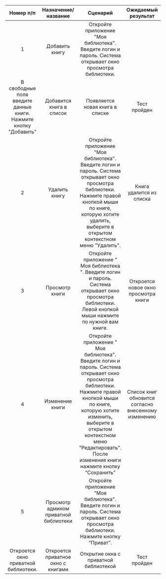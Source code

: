 | Номер п/п | Назначение/название | Сценарий | Ожидаемый результат | Фактический результат | Оценка | 
| :------: | :------: | :------: | :------: | :------: | :------: |
| 1 |	Добавить книгу |	Откройте приложение "Моя библиотека". Введите логин и пароль. Система открывает окно просмотра библиотеки. 
В свободные поля введите данные книги. Нажмите кнопку "Добавить" |	Добавится книга в список | Появляется новая книга в списке |	Тест пройден |
| 2 |	Удалить книгу |	Откройте приложение "Моя библиотека". Введите логин и пароль. Система открывает окно просмотра библиотеки. Нажмите правой кнопкой мыши по книге, которую хотите удалить, выберите в открытом контекстном меню "Удалить". |	Книга удалится из списка	| Удаление книги из списка |	Тест пройден |
| 3 |	Просмотр книги |	Откройте приложение " Моя библиотека ". Введите логин и пароль. Система открывает окно просмотра библиотеки. Левой кнопкой мыши нажмите по нужной вам книге.	| Откроется новое окно просмотра книги |	Открытие нового окна просмотра книги |	Тест пройден |
| 4 |	Изменение книги	| Откройте приложение " Моя библиотека". Введите логин и пароль. Система открывает окно просмотра библиотеки. Нажмите правой кнопкой мыши по книге, которую хотите изменить, выберите в открытом контекстном меню "Редактировать". После изменения книги нажмите кнопку “Сохранить” |	Cписок книг обновится согласно внесенному изменению |	Изменяются данные в книге |	Тест пройден|
| 5 |	Просмотр админом приватной библиотеки |	Откройте приложение "Моя библиотека". Введите логин и пароль. Система открывает окно просмотра библиотеки. Нажмите кнопку “Приват”. 
Откроется окно приватной библиотеки. |	Откроется приватное окно с книгами |	Открытие окна с приватной библиотекой |	Тест пройден |

